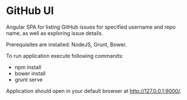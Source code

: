 # GitHub UI
Angular SPA for listing GitHub issues for specified username and repo name, as well as exploring issue details.

Prerequisites are installed: NodeJS, Grunt, Bower.

To run application execute following commands:

* npm install
* bower install
* grunt serve

Application should open in your default browser at http://127.0.0.1:9000/.


